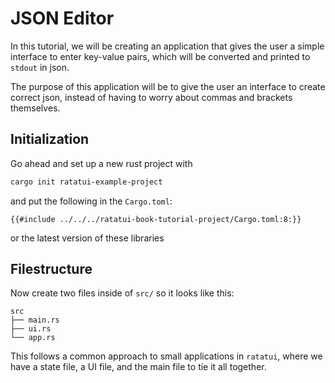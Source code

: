 # JSON Editor

In this tutorial, we will be creating an application that gives the user a simple interface to enter
key-value pairs, which will be converted and printed to `stdout` in json.

The purpose of this application will be to give the user an interface to create correct json,
instead of having to worry about commas and brackets themselves.

## Initialization

Go ahead and set up a new rust project with

```sh
cargo init ratatui-example-project
```

and put the following in the `Cargo.toml`:

```
{{#include ../../../ratatui-book-tutorial-project/Cargo.toml:8:}}
```

or the latest version of these libraries

## Filestructure

Now create two files inside of `src/` so it looks like this:

```
src
├── main.rs
├── ui.rs
└── app.rs
```

This follows a common approach to small applications in `ratatui`, where we have a state file, a UI
file, and the main file to tie it all together.
